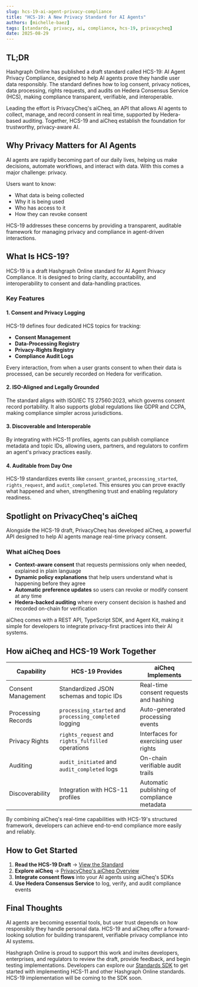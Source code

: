 ```yaml
---
slug: hcs-19-ai-agent-privacy-compliance
title: "HCS-19: A New Privacy Standard for AI Agents"
authors: [michelle-baez]
tags: [standards, privacy, ai, compliance, hcs-19, privacycheq]
date: 2025-08-29
---
```


## TL;DR

Hashgraph Online has published a draft standard called HCS-19: AI Agent Privacy Compliance, designed to help AI agents prove they handle user data responsibly. The standard defines how to log consent, privacy notices, data processing, rights requests, and audits on Hedera Consensus Service (HCS), making compliance transparent, verifiable, and interoperable.

Leading the effort is PrivacyCheq's aiCheq, an API that allows AI agents to collect, manage, and record consent in real time, supported by Hedera-based auditing. Together, HCS-19 and aiCheq establish the foundation for trustworthy, privacy-aware AI.

<!--truncate-->

## Why Privacy Matters for AI Agents

AI agents are rapidly becoming part of our daily lives, helping us make decisions, automate workflows, and interact with data. With this comes a major challenge: privacy.

Users want to know:
- What data is being collected
- Why it is being used
- Who has access to it
- How they can revoke consent

HCS-19 addresses these concerns by providing a transparent, auditable framework for managing privacy and compliance in agent-driven interactions.

## What Is HCS-19?

HCS-19 is a draft Hashgraph Online standard for AI Agent Privacy Compliance. It is designed to bring clarity, accountability, and interoperability to consent and data-handling practices.

### Key Features

#### 1. Consent and Privacy Logging

HCS-19 defines four dedicated HCS topics for tracking:
- **Consent Management**
- **Data-Processing Registry**
- **Privacy-Rights Registry**
- **Compliance Audit Logs**

Every interaction, from when a user grants consent to when their data is processed, can be securely recorded on Hedera for verification.

#### 2. ISO-Aligned and Legally Grounded

The standard aligns with ISO/IEC TS 27560:2023, which governs consent record portability. It also supports global regulations like GDPR and CCPA, making compliance simpler across jurisdictions.

#### 3. Discoverable and Interoperable

By integrating with HCS-11 profiles, agents can publish compliance metadata and topic IDs, allowing users, partners, and regulators to confirm an agent's privacy practices easily.

#### 4. Auditable from Day One

HCS-19 standardizes events like `consent_granted`, `processing_started`, `rights_request`, and `audit_completed`. This ensures you can prove exactly what happened and when, strengthening trust and enabling regulatory readiness.

## Spotlight on PrivacyCheq's aiCheq

Alongside the HCS-19 draft, PrivacyCheq has developed aiCheq, a powerful API designed to help AI agents manage real-time privacy consent.

### What aiCheq Does
- **Context-aware consent** that requests permissions only when needed, explained in plain language
- **Dynamic policy explanations** that help users understand what is happening before they agree
- **Automatic preference updates** so users can revoke or modify consent at any time
- **Hedera-backed auditing** where every consent decision is hashed and recorded on-chain for verification

aiCheq comes with a REST API, TypeScript SDK, and Agent Kit, making it simple for developers to integrate privacy-first practices into their AI systems.

## How aiCheq and HCS-19 Work Together

| Capability | HCS-19 Provides | aiCheq Implements |
|------------|-----------------|-------------------|
| Consent Management | Standardized JSON schemas and topic IDs | Real-time consent requests and hashing |
| Processing Records | `processing_started` and `processing_completed` logging | Auto-generated processing events |
| Privacy Rights | `rights_request` and `rights_fulfilled` operations | Interfaces for exercising user rights |
| Auditing | `audit_initiated` and `audit_completed` logs | On-chain verifiable audit trails |
| Discoverability | Integration with HCS-11 profiles | Automatic publishing of compliance metadata |

By combining aiCheq's real-time capabilities with HCS-19's structured framework, developers can achieve end-to-end compliance more easily and reliably.

## How to Get Started

1. **Read the HCS-19 Draft** → [View the Standard](/docs/standards/hcs-19)
2. **Explore aiCheq** → [PrivacyCheq's aiCheq Overview](https://www.privacycheq.com/solutions/ai-agent)
3. **Integrate consent flows** into your AI agents using aiCheq's SDKs
4. **Use Hedera Consensus Service** to log, verify, and audit compliance events

## Final Thoughts

AI agents are becoming essential tools, but user trust depends on how responsibly they handle personal data. HCS-19 and aiCheq offer a forward-looking solution for building transparent, verifiable privacy compliance into AI systems.

Hashgraph Online is proud to support this work and invites developers, enterprises, and regulators to review the draft, provide feedback, and begin testing implementations. Developers can explore our [Standards SDK](/docs/libraries/standards-sdk/) to get started with implementing HCS-11 and other Hashgraph Online standards. HCS-19 implementation will be coming to the SDK soon.